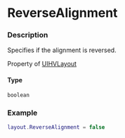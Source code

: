 # ReverseAlignment

### Description

Specifies if the alignment is reversed.

Property of [UIHVLayout](/classes/UIHVLayout/)

#### Type

`boolean`

### Example

```lua
layout.ReverseAlignment = false
```

